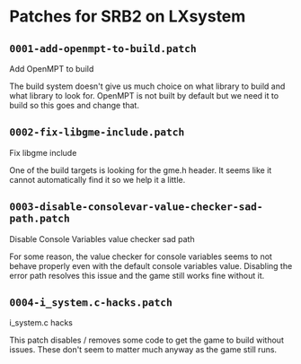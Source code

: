 # Patches for SRB2 on LXsystem

## `0001-add-openmpt-to-build.patch`

Add OpenMPT to build

The build system doesn't give us much choice on what library to build and what library to look for.
OpenMPT is not built by default but we need it to build so this goes and change that.

## `0002-fix-libgme-include.patch`

Fix libgme include

One of the build targets is looking for the gme.h header.
It seems like it cannot automatically find it so we help it a little.

## `0003-disable-consolevar-value-checker-sad-path.patch`

Disable Console Variables value checker sad path

For some reason, the value checker for console variables seems to not behave properly even with the default console variables value.
Disabling the error path resolves this issue and the game still works fine without it.

## `0004-i_system.c-hacks.patch`

i_system.c hacks

This patch disables / removes some code to get the game to build without issues.
These don't seem to matter much anyway as the game still runs.
